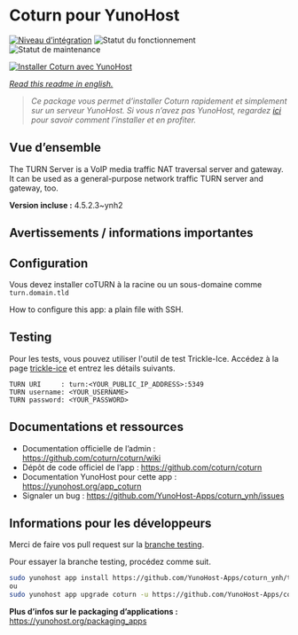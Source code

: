 <!--
N.B.: This README was automatically generated by https://github.com/YunoHost/apps/tree/master/tools/README-generator
It shall NOT be edited by hand.
-->

# Coturn pour YunoHost

[![Niveau d’intégration](https://dash.yunohost.org/integration/coturn.svg)](https://dash.yunohost.org/appci/app/coturn) ![Statut du fonctionnement](https://ci-apps.yunohost.org/ci/badges/coturn.status.svg) ![Statut de maintenance](https://ci-apps.yunohost.org/ci/badges/coturn.maintain.svg)

[![Installer Coturn avec YunoHost](https://install-app.yunohost.org/install-with-yunohost.svg)](https://install-app.yunohost.org/?app=coturn)

*[Read this readme in english.](./README.md)*

> *Ce package vous permet d’installer Coturn rapidement et simplement sur un serveur YunoHost.
Si vous n’avez pas YunoHost, regardez [ici](https://yunohost.org/#/install) pour savoir comment l’installer et en profiter.*

## Vue d’ensemble

The TURN Server is a VoIP media traffic NAT traversal server and gateway. It can be used as a general-purpose network traffic TURN server and gateway, too.

**Version incluse :** 4.5.2.3~ynh2
## Avertissements / informations importantes

## Configuration

Vous devez installer coTURN à la racine ou un sous-domaine comme `turn.domain.tld`

How to configure this app: a plain file with SSH.

## Testing

Pour les tests, vous pouvez utiliser l'outil de test Trickle-Ice. Accédez à la page [trickle-ice](https://webrtc.github.io/samples/src/content/peerconnection/trickle-ice) et entrez les détails suivants.
```
TURN URI     : turn:<YOUR_PUBLIC_IP_ADDRESS>:5349
TURN username: <YOUR_USERNAME>
TURN password: <YOUR_PASSWORD>
```

## Documentations et ressources

* Documentation officielle de l’admin : <https://github.com/coturn/coturn/wiki>
* Dépôt de code officiel de l’app : <https://github.com/coturn/coturn>
* Documentation YunoHost pour cette app : <https://yunohost.org/app_coturn>
* Signaler un bug : <https://github.com/YunoHost-Apps/coturn_ynh/issues>

## Informations pour les développeurs

Merci de faire vos pull request sur la [branche testing](https://github.com/YunoHost-Apps/coturn_ynh/tree/testing).

Pour essayer la branche testing, procédez comme suit.

``` bash
sudo yunohost app install https://github.com/YunoHost-Apps/coturn_ynh/tree/testing --debug
ou
sudo yunohost app upgrade coturn -u https://github.com/YunoHost-Apps/coturn_ynh/tree/testing --debug
```

**Plus d’infos sur le packaging d’applications :** <https://yunohost.org/packaging_apps>